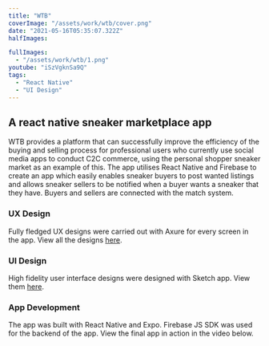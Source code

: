 ```yaml
---
title: "WTB"
coverImage: "/assets/work/wtb/cover.png"
date: "2021-05-16T05:35:07.322Z"
halfImages:

fullImages:
  - "/assets/work/wtb/1.png"
youtube: "iSzVgknSa9Q"
tags:
  - "React Native"
  - "UI Design"
---
```


## A react native sneaker marketplace app

WTB provides a platform that can successfully improve the efficiency of the buying and selling process for professional users who currently use social media apps to conduct C2C commerce, using the personal shopper sneaker market as an example of this. The app utilises React Native and Firebase to create an app which easily enables sneaker buyers to post wanted listings and allows sneaker sellers to be notified when a buyer wants a sneaker that they have. Buyers and sellers are connected with the match system.

### UX Design

Fully fledged UX designs were carried out with Axure for every screen in the app. View all the designs [here](https://duckduckgo.com).

### UI Design

High fidelity user interface designs were designed with Sketch app. View them [here](https://duckduckgo.com).

### App Development

The app was built with React Native and Expo. Firebase JS SDK was used for the backend of the app. View the final app in action in the video below.

